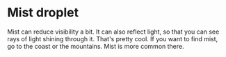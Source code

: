 # Mist droplet

Mist can reduce visibility a bit. It can also reflect light, so that you can see
rays of light shining through it. That's pretty cool. If you want to find mist,
go to the coast or the mountains. Mist is more common there.
